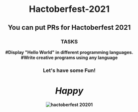 <h1 align="center"> Hactoberfest-2021</h1>
<h2 align="center">You can put PRs for Hactoberfest 2021</h2>

<h3 align="center">
  <strong>TASKS</strong>
  </h3>
<p align="center">
  <strong>#Display "Hello World" in different programming languages.<strong><br>
    <strong>#Write creative programs using any language</strong><br></p>
    <h3 align="center"><strong>Let's have some Fun!</strong></h3>


  <h1 align="center"><i>Happy</i></h1>
  
<p align="center">
  <img src="https://hacktoberfest.digitalocean.com/_nuxt/img/logo-hacktoberfest-full.f42e3b1.svg" alt="hactoberfest 20201">
 </p>
